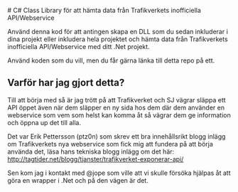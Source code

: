 
﻿# C# Class Library för att hämta data från Trafikverkets inofficiella API/Webservice

Använd denna kod för att antingen skapa en DLL som du sedan inkluderar i dina projekt eller inkludera hela projektet och hämta data från Trafikverkets inofficiella API/Webservice med ditt .Net projekt.

Använd koden som du vill, men du får gärna länka till detta repo på ett.

## Varför har jag gjort detta?

Till att börja med så är jag trött på att Trafikverket och SJ vägrar släppa ett API öppet även när dem släpper en ny sida hos dem där dem använder en webservice som vem som helst kan komma åt så vägrar dem ge information och öppna up det till alla.

Det var Erik Pettersson (ptz0n) som skrev ett bra innehållsrikt blogg inlägg om Trafikverkets nya webservice som fick mig att fundera på att börja använda det, läsa hans tekniska blogg inlägg om det här: http://tagtider.net/blogg/tjanster/trafikverket-exponerar-api/

Sen kom jag i kontakt med @jope som ville att vi skulle försöka hjälpas åt att göra en wrapper i .Net och på den vägen är det.